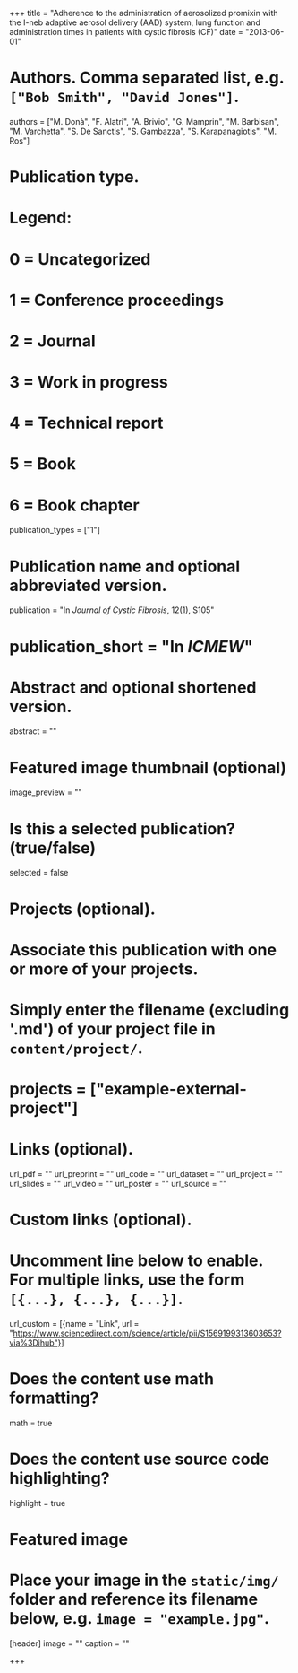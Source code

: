 +++
title = "Adherence to the administration of aerosolized promixin with the I-neb adaptive aerosol delivery (AAD) system, lung function and administration times in patients with cystic fibrosis (CF)"
date = "2013-06-01"

# Authors. Comma separated list, e.g. `["Bob Smith", "David Jones"]`.
authors = ["M. Donà", "F. Alatri", "A. Brivio", "G. Mamprin", "M. Barbisan", "M. Varchetta", "S. De Sanctis", "S. Gambazza", "S. Karapanagiotis", "M. Ros"]

# Publication type.
# Legend:
# 0 = Uncategorized
# 1 = Conference proceedings
# 2 = Journal
# 3 = Work in progress
# 4 = Technical report
# 5 = Book
# 6 = Book chapter
publication_types = ["1"]

# Publication name and optional abbreviated version.
publication = "In *Journal of Cystic Fibrosis*, 12(1), S105"
# publication_short = "In *ICMEW*"

# Abstract and optional shortened version.
abstract = ""

# Featured image thumbnail (optional)
image_preview = ""

# Is this a selected publication? (true/false)
selected = false

# Projects (optional).
#   Associate this publication with one or more of your projects.
#   Simply enter the filename (excluding '.md') of your project file in `content/project/`.
# projects = ["example-external-project"]

# Links (optional).
url_pdf = ""
url_preprint = ""
url_code = ""
url_dataset = ""
url_project = ""
url_slides = ""
url_video = ""
url_poster = ""
url_source = ""

# Custom links (optional).
#   Uncomment line below to enable. For multiple links, use the form `[{...}, {...}, {...}]`.
url_custom = [{name = "Link", url = "https://www.sciencedirect.com/science/article/pii/S1569199313603653?via%3Dihub"}]

# Does the content use math formatting?
math = true

# Does the content use source code highlighting?
highlight = true

# Featured image
# Place your image in the `static/img/` folder and reference its filename below, e.g. `image = "example.jpg"`.
[header]
image = ""
caption = ""

+++

